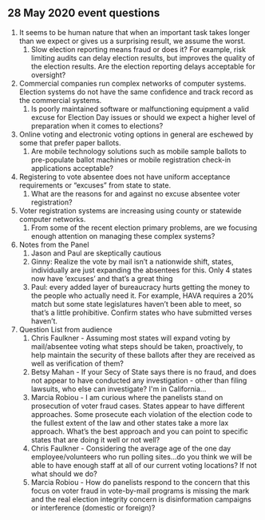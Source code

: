 ## 28 May 2020 event questions


1. It seems to be human nature that when an important task takes longer than we expect or gives us a surprising result, we assume the worst. 
   1. Slow election reporting means fraud or does it? For example, risk limiting audits can delay election results, but improves the quality of the election results. Are the election reporting delays acceptable for oversight?
1. Commercial companies run complex networks of computer systems. Election systems do not have the same confidence and track record as the commercial systems.
   1. Is poorly maintained software or malfunctioning equipment a valid excuse for Election Day issues or should we expect a higher level of preparation when it comes to elections?
1. Online voting and electronic voting options in general are eschewed by some that prefer paper ballots. 
   1. Are mobile technology solutions such as mobile sample ballots to pre-populate ballot machines or mobile registration check-in applications acceptable?
1. Registering to vote absentee does not have uniform acceptance requirements or “excuses” from state to state. 
   1. What are the reasons for and against no excuse absentee voter registration?
1. Voter registration systems are increasing using county or statewide computer networks. 
   1. From some of the recent election primary problems, are we focusing enough attention on managing these complex systems? 
1. Notes from the Panel
   1. Jason and Paul are skeptically cautious 
   1. Ginny: Realize the vote by mail isn’t a nationwide shift, states, individually are just expanding the absentees for this. Only 4 states now have ‘excuses’ and that’s a great thing
   1. Paul: every added layer of bureaucracy hurts getting the money to the people who actually need it. For example, HAVA requires a 20% match but some state legislatures haven’t been able to meet, so that’s a little prohibitive.  Confirm states who have submitted verses haven’t. 
1. Question List from audience
   1. Chris Faulkner - Assuming most states will expand voting by mail/absentee voting what steps should be taken, proactively, to help maintain the security of these ballots after they are received as well as verification of them?
   1. Betsy Mahan - If your Secy of State says there is no fraud, and does not appear to have conducted any investigation - other than filing lawsuits, who else can investigate? I'm in California…
   1. Marcia Robiou - I am curious where the panelists stand on prosecution of voter fraud cases. States appear to have different approaches. Some prosecute each violation of the election code to the fullest extent of the law and other states take a more lax approach. What’s the best approach and you can point to specific states that are doing it well or not well?
   1. Chris Faulkner - Considering the average age of the one day employee/volunteers who run polling sites…do you think we will be able to have enough staff at all of our current voting locations? If not what should we do?
   1. Marcia Robiou - How do panelists respond to the concern that this focus on voter fraud in vote-by-mail programs is missing the mark and the real election integrity concern is disinformation campaigns or interference (domestic or foreign)?
<!--stackedit_data:
eyJoaXN0b3J5IjpbODE3MTIzNzE4LC04NTIzODgyMzEsNjU4Mz
MyNjAzLDUyNDY1NjldfQ==
-->